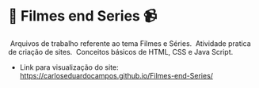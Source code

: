# :movie_camera: ​Filmes end Series :video_camera:



​	Arquivos de trabalho referente ao tema Filmes e Séries.
​	Atividade pratica de criação de sites.
​	Conceitos básicos de HTML, CSS e Java Script.



- Link para visualização do site:
https://carloseduardocampos.github.io/Filmes-end-Series/

